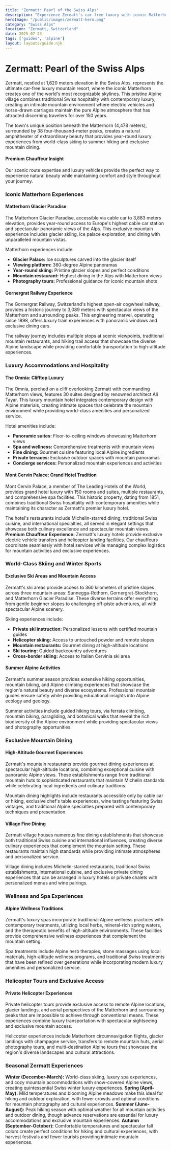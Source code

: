```yaml
---
title: "Zermatt: Pearl of the Swiss Alps"
description: "Experience Zermatt's car-free luxury with iconic Matterhorn views, exclusive mountain hotels, world-class skiing, and pristine Alpine beauty in Switzerland's most prestigious mountain resort."
heroImage: "/public/images/zermatt-hero.png"
category: "Swiss Alps"
location: "Zermatt, Switzerland"
date: 2025-07-23
tags: ['guides', 'alpine']
layout: layouts/guide.njk
---
```


# Zermatt: Pearl of the Swiss Alps

Zermatt, nestled at 1,620 meters elevation in the Swiss Alps, represents the ultimate car-free luxury mountain resort, where the iconic Matterhorn creates one of the world's most recognizable skylines. This pristine Alpine village combines traditional Swiss hospitality with contemporary luxury, creating an intimate mountain environment where electric vehicles and horse-drawn carriages maintain the pure Alpine atmosphere that has attracted discerning travelers for over 150 years.

The town's unique position beneath the Matterhorn (4,478 meters), surrounded by 38 four-thousand-meter peaks, creates a natural amphitheater of extraordinary beauty that provides year-round luxury experiences from world-class skiing to summer hiking and exclusive mountain dining.

<div class="premium-insight">
<h4>Premium Chauffeur Insight</h4>
<p>Our scenic route expertise and luxury vehicles provide the perfect way to experience natural beauty while maintaining comfort and style throughout your journey.</p>
</div>


### Iconic Matterhorn Experiences


#### Matterhorn Glacier Paradise

The Matterhorn Glacier Paradise, accessible via cable car to 3,883 meters elevation, provides year-round access to Europe's highest cable car station and spectacular panoramic views of the Alps. This exclusive mountain experience includes glacier skiing, ice palace exploration, and dining with unparalleled mountain vistas.

Matterhorn experiences include:

  * **Glacier Palace:** Ice sculptures carved into the glacier itself
  * **Viewing platform:** 360-degree Alpine panoramas
  * **Year-round skiing:** Pristine glacier slopes and perfect conditions
  * **Mountain restaurant:** Highest dining in the Alps with Matterhorn views
  * **Photography tours:** Professional guidance for iconic mountain shots


#### Gornergrat Railway Experience

The Gornergrat Railway, Switzerland's highest open-air cogwheel railway, provides a historic journey to 3,089 meters with spectacular views of the Matterhorn and surrounding peaks. This engineering marvel, operating since 1898, offers luxury train experiences with panoramic windows and exclusive dining cars.

The railway journey includes multiple stops at scenic viewpoints, traditional mountain restaurants, and hiking trail access that showcase the diverse Alpine landscape while providing comfortable transportation to high-altitude experiences.


### Luxury Accommodations and Hospitality


#### The Omnia: Clifftop Luxury

The Omnia, perched on a cliff overlooking Zermatt with commanding Matterhorn views, features 30 suites designed by renowned architect Ali Tayar. This luxury mountain hotel integrates contemporary design with Alpine materials, creating intimate spaces that celebrate the mountain environment while providing world-class amenities and personalized service.

Hotel amenities include:

  * **Panoramic suites:** Floor-to-ceiling windows showcasing Matterhorn views
  * **Spa and wellness:** Comprehensive treatments with mountain views
  * **Fine dining:** Gourmet cuisine featuring local Alpine ingredients
  * **Private terraces:** Exclusive outdoor spaces with mountain panoramas
  * **Concierge services:** Personalized mountain experiences and activities


#### Mont Cervin Palace: Grand Hotel Tradition

Mont Cervin Palace, a member of The Leading Hotels of the World, provides grand hotel luxury with 150 rooms and suites, multiple restaurants, and comprehensive spa facilities. This historic property, dating from 1851, combines traditional Swiss hospitality with contemporary amenities while maintaining its character as Zermatt's premier luxury hotel.

The hotel's restaurants include Michelin-starred dining, traditional Swiss cuisine, and international specialties, all served in elegant settings that showcase both culinary excellence and spectacular mountain views.
**Premium Chauffeur Experience:** Zermatt's luxury hotels provide exclusive electric vehicle transfers and helicopter landing facilities. Our chauffeurs coordinate seamlessly with hotel services while managing complex logistics for mountain activities and exclusive experiences.


### World-Class Skiing and Winter Sports


#### Exclusive Ski Areas and Mountain Access

Zermatt's ski areas provide access to 360 kilometers of pristine slopes across three mountain areas: Sunnegga-Rothorn, Gornergrat-Stockhorn, and Matterhorn Glacier Paradise. These diverse terrains offer everything from gentle beginner slopes to challenging off-piste adventures, all with spectacular Alpine scenery.

Skiing experiences include:

  * **Private ski instruction:** Personalized lessons with certified mountain guides
  * **Helicopter skiing:** Access to untouched powder and remote slopes
  * **Mountain restaurants:** Gourmet dining at high-altitude locations
  * **Ski touring:** Guided backcountry adventures
  * **Cross-border skiing:** Access to Italian Cervinia ski area


#### Summer Alpine Activities

Zermatt's summer season provides extensive hiking opportunities, mountain biking, and Alpine climbing experiences that showcase the region's natural beauty and diverse ecosystems. Professional mountain guides ensure safety while providing educational insights into Alpine ecology and geology.

Summer activities include guided hiking tours, via ferrata climbing, mountain biking, paragliding, and botanical walks that reveal the rich biodiversity of the Alpine environment while providing spectacular views and photography opportunities.


### Exclusive Mountain Dining


#### High-Altitude Gourmet Experiences

Zermatt's mountain restaurants provide gourmet dining experiences at spectacular high-altitude locations, combining exceptional cuisine with panoramic Alpine views. These establishments range from traditional mountain huts to sophisticated restaurants that maintain Michelin standards while celebrating local ingredients and culinary traditions.

Mountain dining highlights include restaurants accessible only by cable car or hiking, exclusive chef's table experiences, wine tastings featuring Swiss vintages, and traditional Alpine specialties prepared with contemporary techniques and presentation.


#### Village Fine Dining

Zermatt village houses numerous fine dining establishments that showcase both traditional Swiss cuisine and international influences, creating diverse culinary experiences that complement the mountain setting. These restaurants maintain high standards while providing intimate atmospheres and personalized service.

Village dining includes Michelin-starred restaurants, traditional Swiss establishments, international cuisine, and exclusive private dining experiences that can be arranged in luxury hotels or private chalets with personalized menus and wine pairings.


### Wellness and Spa Experiences


#### Alpine Wellness Traditions

Zermatt's luxury spas incorporate traditional Alpine wellness practices with contemporary treatments, utilizing local herbs, mineral-rich spring waters, and the therapeutic benefits of high-altitude environments. These facilities provide comprehensive wellness experiences that complement the mountain setting.

Spa treatments include Alpine herb therapies, stone massages using local materials, high-altitude wellness programs, and traditional Swiss treatments that have been refined over generations while incorporating modern luxury amenities and personalized service.


### Helicopter Tours and Exclusive Access


#### Private Helicopter Experiences

Private helicopter tours provide exclusive access to remote Alpine locations, glacier landings, and aerial perspectives of the Matterhorn and surrounding peaks that are impossible to achieve through conventional means. These experiences combine luxury transportation with spectacular sightseeing and exclusive mountain access.

Helicopter experiences include Matterhorn circumnavigation flights, glacier landings with champagne service, transfers to remote mountain huts, aerial photography tours, and multi-destination Alpine tours that showcase the region's diverse landscapes and cultural attractions.


### Seasonal Zermatt Experiences
**Winter (December-March):** World-class skiing, luxury spa experiences, and cozy mountain accommodations with snow-covered Alpine views, creating quintessential Swiss winter luxury experiences.
**Spring (April-May):** Mild temperatures and blooming Alpine meadows make this ideal for hiking and outdoor exploration, with fewer crowds and optimal conditions for mountain photography and cultural experiences.
**Summer (June-August):** Peak hiking season with optimal weather for all mountain activities and outdoor dining, though advance reservations are essential for luxury accommodations and exclusive mountain experiences.
**Autumn (September-October):** Comfortable temperatures and spectacular fall colors create perfect conditions for hiking and cultural experiences, with harvest festivals and fewer tourists providing intimate mountain experiences.


